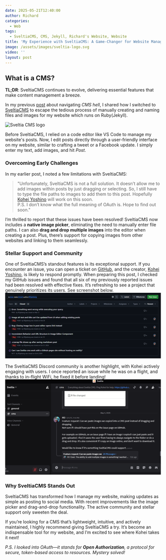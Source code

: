 ```yaml
---
date: 2025-05-21T12:40:00
author: Richard
categories:
  - Web
tags:
  - SveltiaCMS, CMS, Jekyll, Richard's Website, Website
title: 'My Experience with SveltiaCMS: A Game-Changer for Website Management'
image: /assets/images/sveltia-logo.svg
video: ''
layout: post
---
```

## What is a CMS?

**TL;DR**: SveltiaCMS continues to evolve, delivering essential features that make content management a breeze.

In my previous [post](https://rdjarbeng.github.io/story-time-add-a-cms-to-a-jekyll-github-pages-website/) about navigating _CMS hell_, I shared how I switched to [SveltiaCMS](https://github.com/sveltia/sveltia-cms) to escape the tedious process of manually creating and naming files and images for my website which runs on Ruby(Jekyll). 

![Sveltia CMS logo](https://raw.githubusercontent.com/sveltia/sveltia-cms/3b8a8751d79a940c34448aaf328edb3da467d64f/src/lib/assets/sveltia-logo.svg "Sveltia CMS logo")

Before SveltiaCMS, I relied on a code editor like VS Code to manage my website's posts. Now, I edit posts directly through a user-friendly interface on my website, similar to crafting a tweet or a Facebook update. I simply enter my text, add images, and hit _Post_.

### Overcoming Early Challenges

In my earlier post, I noted a few limitations with SveltiaCMS:

> "Unfortunately, SveltiaCMS is not a full solution. It doesn’t allow me to add images within posts by just dragging or selecting. So, I still have to type the file paths to images to add them to this post. Hopefully [Kohei Yoshino](https://github.com/kyoshino) will work on this soon.  
> P.S. I don’t know what the full meaning of OAuth is. Hope to find out soon."

I’m thrilled to report that these issues have been resolved! SveltiaCMS now includes a **native image picker**, eliminating the need to manually enter file paths. I can also **drag and drop multiple images** into the editor when creating a post. Plus, there’s support for copying images from other websites and linking to them seamlessly.

### Stellar Support and Community

One of SveltiaCMS’s standout features is its exceptional support. If you encounter an issue, you can open a ticket on [GitHub](https://github.com/sveltia/sveltia-cms/issues), and the creator, [Kohei Yoshino](https://github.com/kyoshino), is likely to respond promptly. When preparing this post, I checked my GitHub issues and found that all six of my previously reported issues had been resolved with effective fixes. It’s refreshing to see a project that genuinely prioritizes its users. See screenshot below.
![Sveltia CMS issue resolution screenshot](/assets/images/20250521-130235.png)



The SveltiaCMS Discord community is another highlight, with Kohei actively engaging with users. I once reported an issue while he was on a flight, and thanks to in-flight WiFi, he fixed it before landing! 
![Sveltia CMS Discord](/assets/images/20250521-125206.png "Sveltia CMS: Kohei is active on Discord")


### Why SveltiaCMS Stands Out

SveltiaCMS has transformed how I manage my website, making updates as simple as posting to social media. With recent improvements like the image picker and drag-and-drop functionality. The active community and stellar support only sweeten the deal.

If you’re looking for a CMS that’s lightweight, intuitive, and actively maintained, I highly recommend giving SveltiaCMS a try. It’s become an indispensable tool for my website, and I’m excited to see where Kohei takes it next!

_P.S. I looked into OAuth—it stands for&#32;**Open Authorization**, a protocol for secure, token-based access to resources. Mystery solved!_
